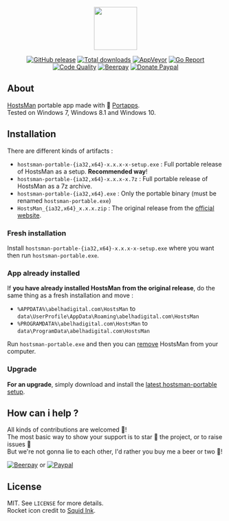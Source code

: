 <p align="center"><a href="https://github.com/portapps/hostsman-portable" target="_blank"><img width="100" src="https://github.com/portapps/hostsman-portable/blob/master/res/papp.png"></a></p>

<p align="center">
  <a href="https://github.com/portapps/hostsman-portable/releases/latest"><img src="https://img.shields.io/github/release/portapps/hostsman-portable.svg?style=flat-square" alt="GitHub release"></a>
  <a href="https://github.com/portapps/hostsman-portable/releases/latest"><img src="https://img.shields.io/github/downloads/portapps/hostsman-portable/total.svg?style=flat-square" alt="Total downloads"></a>
  <a href="https://ci.appveyor.com/project/crazy-max/hostsmanportable"><img src="https://img.shields.io/appveyor/ci/crazy-max/hostsmanportable.svg?style=flat-square" alt="AppVeyor"></a>
  <a href="https://goreportcard.com/report/github.com/portapps/hostsman-portable"><img src="https://goreportcard.com/badge/github.com/portapps/hostsman-portable?style=flat-square" alt="Go Report"></a>
  <a href="https://www.codacy.com/app/crazy-max/hostsman-portable"><img src="https://img.shields.io/codacy/grade/f8c77f7d45d34409b16d3b957ef80cf7.svg?style=flat-square" alt="Code Quality"></a>
  <a href="https://beerpay.io/portapps/portapps"><img src="https://img.shields.io/beerpay/portapps/portapps.svg?style=flat-square" alt="Beerpay"></a>
  <a href="https://www.paypal.com/cgi-bin/webscr?cmd=_s-xclick&hosted_button_id=WQD7AQGPDEPSG"><img src="https://img.shields.io/badge/donate-paypal-7057ff.svg?style=flat-square" alt="Donate Paypal"></a>
</p>

## About

[HostsMan](http://www.abelhadigital.com/hostsman) portable app made with 🚀 [Portapps](https://github.com/portapps).<br />
Tested on Windows 7, Windows 8.1 and Windows 10.

## Installation

There are different kinds of artifacts :

* `hostsman-portable-{ia32,x64}-x.x.x-x-setup.exe` : Full portable release of HostsMan as a setup. **Recommended way**!
* `hostsman-portable-{ia32,x64}-x.x.x-x.7z` : Full portable release of HostsMan as a 7z archive.
* `hostsman-portable-{ia32,x64}.exe` : Only the portable binary (must be renamed `hostsman-portable.exe`)
* `HostsMan_{ia32,x64}_x.x.x.zip` : The original release from the [official website](http://www.abelhadigital.com/hostsman).

### Fresh installation

Install `hostsman-portable-{ia32,x64}-x.x.x-x-setup.exe` where you want then run `hostsman-portable.exe`.

### App already installed

If **you have already installed HostsMan from the original release**, do the same thing as a fresh installation and move :

* `%APPDATA%\abelhadigital.com\HostsMan` to `data\UserProfile\AppData\Roaming\abelhadigital.com\HostsMan`
* `%PROGRAMDATA%\abelhadigital.com\HostsMan` to `data\ProgramData\abelhadigital.com\HostsMan`

Run `hostsman-portable.exe` and then you can [remove](https://support.microsoft.com/en-us/instantanswers/ce7ba88b-4e95-4354-b807-35732db36c4d/repair-or-remove-programs) HostsMan from your computer.

### Upgrade

**For an upgrade**, simply download and install the [latest hostsman-portable setup](https://github.com/portapps/hostsman-portable/releases/latest).

## How can i help ?

All kinds of contributions are welcomed :raised_hands:!<br />
The most basic way to show your support is to star :star2: the project, or to raise issues :speech_balloon:<br />
But we're not gonna lie to each other, I'd rather you buy me a beer or two :beers:!

[![Beerpay](https://beerpay.io/portapps/portapps/badge.svg?style=beer-square)](https://beerpay.io/portapps/portapps)
or [![Paypal](https://raw.githubusercontent.com/portapps/portapps/master/res/paypal.png)](https://www.paypal.com/cgi-bin/webscr?cmd=_s-xclick&hosted_button_id=WQD7AQGPDEPSG)

## License

MIT. See `LICENSE` for more details.<br />
Rocket icon credit to [Squid Ink](http://thesquid.ink).
